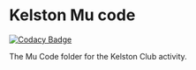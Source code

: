 # Kelston Mu code

[![Codacy Badge](https://api.codacy.com/project/badge/Grade/bdea6a6cb11345059ce5499ab437f76b)](https://app.codacy.com/app/TommyPujol06/kelston_mu_code?utm_source=github.com&utm_medium=referral&utm_content=TommyPujol06/kelston_mu_code&utm_campaign=Badge_Grade_Dashboard)

The Mu Code folder for the Kelston Club activity.
